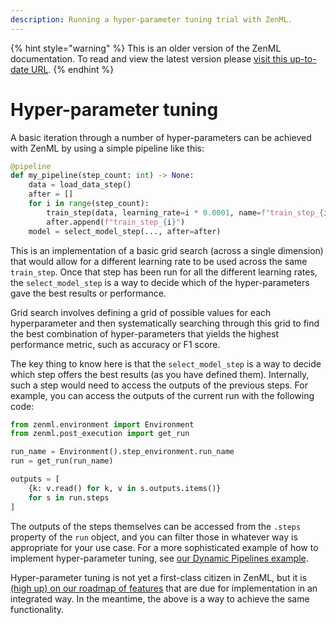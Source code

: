 ```yaml
---
description: Running a hyper-parameter tuning trial with ZenML.
---
```


{% hint style="warning" %}
This is an older version of the ZenML documentation. To read and view the latest version please [visit this up-to-date URL](https://docs.zenml.io).
{% endhint %}


# Hyper-parameter tuning

A basic iteration through a number of hyper-parameters can be achieved with ZenML by using a simple pipeline like this:

```python
@pipeline
def my_pipeline(step_count: int) -> None:
    data = load_data_step()
    after = []
    for i in range(step_count):
        train_step(data, learning_rate=i * 0.0001, name=f"train_step_{i}")
        after.append(f"train_step_{i}")
    model = select_model_step(..., after=after)
```

This is an implementation of a basic grid search (across a single dimension) that would allow for a different learning
rate to be used across the same `train_step`. Once that step has been run for all the different learning rates,
the `select_model_step` is a way to decide which of the hyper-parameters gave the best results or performance.

Grid search involves defining a grid of possible values for each hyperparameter and then systematically searching
through this grid to find the best combination of hyper-parameters that yields the highest performance metric, such as
accuracy or F1 score.

The key thing to know here is that the `select_model_step` is a way to decide which step offers the best results (as you
have defined them). Internally, such a step would need to access the outputs of the previous steps. For example, you can
access the outputs of the current run with the following code:

```python
from zenml.environment import Environment
from zenml.post_execution import get_run

run_name = Environment().step_environment.run_name
run = get_run(run_name)

outputs = [
    {k: v.read() for k, v in s.outputs.items()}
    for s in run.steps
]
```

The outputs of the steps themselves can be accessed from the `.steps` property of the `run` object, and you can filter
those in whatever way is appropriate for your use case. For a more sophisticated example of how to implement
hyper-parameter tuning,
see [our Dynamic Pipelines example](https://github.com/zenml-io/zenml/tree/main/examples/dynamic\_pipelines).

Hyper-parameter tuning is not yet a first-class citizen in ZenML, but it
is [(high up) on our roadmap of features](https://zenml.hellonext.co/p/enable-hyper-parameter-tuning) that are due for
implementation in an integrated way. In the meantime, the above is a way to achieve the same functionality.
